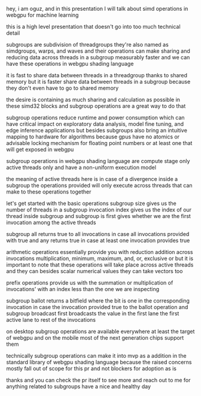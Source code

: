 hey, i am oguz, and in this presentation I will talk about simd operations in webgpu for machine learning


this is a high level presentation that doesn't go into too much technical detail


subgroups are subdivision of threadgroups they're also named as simdgroups, warps, and waves and their operations can make sharing and reducing data across threads in a subgroup measurably faster and we can have these operations in webgpu shading language


it is fast to share data between threads in a threadgroup thanks to shared memory but it is faster share data between threads in a subgroup because they don't even have to go to shared memory


the desire is containing as much sharing and calculation as possible in these simd32 blocks and subgroup operations are a great way to do that


subgroup operations reduce runtime and power consumption which can have critical impact on exploratory data analysis, model fine tuning, and edge inference applications but besides subgroups also bring an intuitive mapping to hardware for algorithms because gpus have no atomics or advisable locking mechanism for floating point numbers or at least one that will get exposed in webgpu


subgroup operations in webgpu shading language are compute stage only active threads only and have a non-uniform execution model


the meaning of active threads here is in case of a divergence inside a subgroup the operations provided will only execute across threads that can make to these operations together


let's get started with the basic operations subgroup size gives us the number of threads in a subgroup invocation index gives us the index of our thread inside subgroup and subgroup is first gives whether we are the first invocation among the active threads


subgroup all returns true to all invocations in case all invocations provided with true and any returns true in case at least one invocation provides true


arithmetic operations essentially provide you with reduction addition across invocations multiplication, minimum, maximum, and, or, exclusive or but it is important to note that these operations will take place across active threads and they can besides scalar numerical values they can take vectors too


prefix operations provide us with the summation or multiplication of invocations' with an index less than the one we are inspecting


subgroup ballot returns a bitfield where the bit is one in the corresponding invocation in case the invocation provided true to the ballot operation and subgroup broadcast first broadcasts the value in the first lane the first active lane to rest of the invocations


on desktop subgroup operations are available everywhere at least the target of webgpu and on the mobile most of the next generation chips support them


technically subgroup operations can make it into mvp as a addition in the standard library of webgpu shading language because the raised concerns mostly fall out of scope for this pr and not blockers for adoption as is


thanks and you can check the pr itself to see more and reach out to me for anything related to subgroups have a nice and healthy day